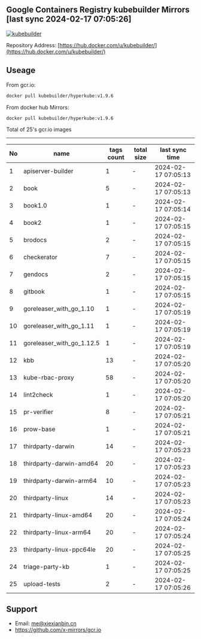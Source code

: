 Google Containers Registry kubebuilder Mirrors [last sync 2024-02-17 07:05:26]
-------

[![kubebuilder](https://github.com/x-mirrors/gcr.io/actions/workflows/gcr.io-kubebuilder.yml/badge.svg?branch=main)](https://github.com/x-mirrors/gcr.io/actions/workflows/gcr.io-kubebuilder.yml)

Repository Address: [https://hub.docker.com/u/kubebuilder/](https://hub.docker.com/u/kubebuilder/)

Useage
-------

From gcr.io:
```bash
docker pull kubebuilder/hyperkube:v1.9.6
```

From docker hub Mirrors:
```bash
docker pull kubebuilder/hyperkube:v1.9.6
```

Total of 25's gcr.io images

-------

| No  | name | tags count | total size | last sync time |
| --- | ----- | ---------- | ---------- | -------------- |
| 1 | apiserver-builder | 1 | - | 2024-02-17 07:05:13 |
| 2 | book | 5 | - | 2024-02-17 07:05:13 |
| 3 | book1.0 | 1 | - | 2024-02-17 07:05:14 |
| 4 | book2 | 1 | - | 2024-02-17 07:05:15 |
| 5 | brodocs | 2 | - | 2024-02-17 07:05:15 |
| 6 | checkerator | 7 | - | 2024-02-17 07:05:15 |
| 7 | gendocs | 2 | - | 2024-02-17 07:05:15 |
| 8 | gitbook | 1 | - | 2024-02-17 07:05:15 |
| 9 | goreleaser_with_go_1.10 | 1 | - | 2024-02-17 07:05:19 |
| 10 | goreleaser_with_go_1.11 | 1 | - | 2024-02-17 07:05:19 |
| 11 | goreleaser_with_go_1.12.5 | 1 | - | 2024-02-17 07:05:19 |
| 12 | kbb | 13 | - | 2024-02-17 07:05:20 |
| 13 | kube-rbac-proxy | 58 | - | 2024-02-17 07:05:20 |
| 14 | lint2check | 1 | - | 2024-02-17 07:05:20 |
| 15 | pr-verifier | 8 | - | 2024-02-17 07:05:21 |
| 16 | prow-base | 1 | - | 2024-02-17 07:05:21 |
| 17 | thirdparty-darwin | 14 | - | 2024-02-17 07:05:23 |
| 18 | thirdparty-darwin-amd64 | 20 | - | 2024-02-17 07:05:23 |
| 19 | thirdparty-darwin-arm64 | 10 | - | 2024-02-17 07:05:23 |
| 20 | thirdparty-linux | 14 | - | 2024-02-17 07:05:23 |
| 21 | thirdparty-linux-amd64 | 20 | - | 2024-02-17 07:05:24 |
| 22 | thirdparty-linux-arm64 | 20 | - | 2024-02-17 07:05:24 |
| 23 | thirdparty-linux-ppc64le | 20 | - | 2024-02-17 07:05:25 |
| 24 | triage-party-kb | 1 | - | 2024-02-17 07:05:25 |
| 25 | upload-tests | 2 | - | 2024-02-17 07:05:26 |

Support
-------

- Email: me@xiexianbin.cn
- https://github.com/x-mirrors/gcr.io